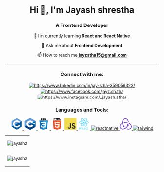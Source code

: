 <h1 align="center">Hi 👋, I'm Jayash shrestha</h1>
<h3 align="center">A Frontend Developer</h3>

<div align="center">
  
🌱 I’m currently learning **React and React Native**
  
💬 Ask me about **Frontend Development**

📫 How to reach me **jayzstha15@gmail.com**

</div>


<hr>

<div align='center'>
  <h3 >Connect with me:</h3>
<p >
<a href="https://linkedin.com/in/https://www.linkedin.com/in/jay-stha-359059323/" target="blank"><img align="center" src="https://raw.githubusercontent.com/rahuldkjain/github-profile-readme-generator/master/src/images/icons/Social/linked-in-alt.svg" alt="https://www.linkedin.com/in/jay-stha-359059323/" height="30" width="40" /></a>
<a href="https://fb.com/https://www.facebook.com/jayz.sh.tha" target="blank"><img align="center" src="https://raw.githubusercontent.com/rahuldkjain/github-profile-readme-generator/master/src/images/icons/Social/facebook.svg" alt="https://www.facebook.com/jayz.sh.tha" height="30" width="40" /></a>
<a href="https://instagram.com/https://www.instagram.com/_jayash.stha/" target="blank"><img align="center" src="https://raw.githubusercontent.com/rahuldkjain/github-profile-readme-generator/master/src/images/icons/Social/instagram.svg" alt="https://www.instagram.com/_jayash.stha/" height="30" width="40" /></a>
</p>

<h3>Languages and Tools:</h3>
<p > <a href="https://www.cprogramming.com/" target="_blank" rel="noreferrer"> <img src="https://raw.githubusercontent.com/devicons/devicon/master/icons/c/c-original.svg" alt="c" width="40" height="40"/> </a> <a href="https://www.w3schools.com/cpp/" target="_blank" rel="noreferrer"> <img src="https://raw.githubusercontent.com/devicons/devicon/master/icons/cplusplus/cplusplus-original.svg" alt="cplusplus" width="40" height="40"/> </a> <a href="https://www.w3schools.com/css/" target="_blank" rel="noreferrer"> <img src="https://raw.githubusercontent.com/devicons/devicon/master/icons/css3/css3-original-wordmark.svg" alt="css3" width="40" height="40"/> </a> <a href="https://www.w3.org/html/" target="_blank" rel="noreferrer"> <img src="https://raw.githubusercontent.com/devicons/devicon/master/icons/html5/html5-original-wordmark.svg" alt="html5" width="40" height="40"/> </a> <a href="https://developer.mozilla.org/en-US/docs/Web/JavaScript" target="_blank" rel="noreferrer"> <img src="https://raw.githubusercontent.com/devicons/devicon/master/icons/javascript/javascript-original.svg" alt="javascript" width="40" height="40"/> </a> <a href="https://reactjs.org/" target="_blank" rel="noreferrer"> <img src="https://raw.githubusercontent.com/devicons/devicon/master/icons/react/react-original-wordmark.svg" alt="react" width="40" height="40"/> </a> <a href="https://reactnative.dev/" target="_blank" rel="noreferrer"> <img src="https://reactnative.dev/img/header_logo.svg" alt="reactnative" width="40" height="40"/> </a> <a href="https://redux.js.org" target="_blank" rel="noreferrer"> <img src="https://raw.githubusercontent.com/devicons/devicon/master/icons/redux/redux-original.svg" alt="redux" width="40" height="40"/> </a> <a href="https://tailwindcss.com/" target="_blank" rel="noreferrer"> <img src="https://www.vectorlogo.zone/logos/tailwindcss/tailwindcss-icon.svg" alt="tailwind" width="40" height="40"/> </a> </p>

</div>
<div align='center'>
<table>
  <tr>
    <td align='center'>
      <p><img  src="https://github-readme-stats.vercel.app/api/top-langs?username=jayashz&show_icons=true&theme=dark&title_color=f5ec00&text_color=f5ec00&bg_color=000000&locale=en&layout=compact" alt="jayashz" /></p>
    </td>
  </tr>
  <tr>
    <td>
      <p><img   src="https://github-readme-streak-stats.herokuapp.com/?user=jayashz&theme=highcontrast" alt="jayashz" /></p>
    </td>
  </tr>
</table>
</div>
  
  





